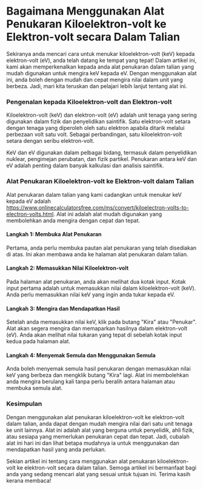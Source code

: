 Bagaimana Menggunakan Alat Penukaran Kiloelektron-volt ke Elektron-volt secara Dalam Talian
===========================================================================================

Sekiranya anda mencari cara untuk menukar kiloelektron-volt (keV) kepada elektron-volt (eV), anda telah datang ke tempat yang tepat! Dalam artikel ini, kami akan memperkenalkan kepada anda alat penukaran dalam talian yang mudah digunakan untuk mengira keV kepada eV. Dengan menggunakan alat ini, anda boleh dengan mudah dan cepat mengira nilai dalam unit yang berbeza. Jadi, mari kita teruskan dan pelajari lebih lanjut tentang alat ini.

### Pengenalan kepada Kiloelektron-volt dan Elektron-volt

Kiloelektron-volt (keV) dan elektron-volt (eV) adalah unit tenaga yang sering digunakan dalam fizik dan penyelidikan saintifik. Satu elektron-volt setara dengan tenaga yang diperoleh oleh satu elektron apabila ditarik melalui perbezaan volt satu volt. Sebagai perbandingan, satu kiloelektron-volt setara dengan seribu elektron-volt.

KeV dan eV digunakan dalam pelbagai bidang, termasuk dalam penyelidikan nuklear, pengimejan perubatan, dan fizik partikel. Penukaran antara keV dan eV adalah penting dalam banyak kalkulasi dan analisis saintifik.

### Alat Penukaran Kiloelektron-volt ke Elektron-volt dalam Talian

Alat penukaran dalam talian yang kami cadangkan untuk menukar keV kepada eV adalah <https://www.onlinecalculatorsfree.com/ms/convert/kiloelectron-volts-to-electron-volts.html>. Alat ini adalah alat mudah digunakan yang membolehkan anda mengira dengan cepat dan tepat.

#### Langkah 1: Membuka Alat Penukaran

Pertama, anda perlu membuka pautan alat penukaran yang telah disediakan di atas. Ini akan membawa anda ke halaman alat penukaran dalam talian.

#### Langkah 2: Memasukkan Nilai Kiloelektron-volt

Pada halaman alat penukaran, anda akan melihat dua kotak input. Kotak input pertama adalah untuk memasukkan nilai dalam kiloelektron-volt (keV). Anda perlu memasukkan nilai keV yang ingin anda tukar kepada eV.

#### Langkah 3: Mengira dan Mendapatkan Hasil

Setelah anda memasukkan nilai keV, klik pada butang "Kira" atau "Penukar". Alat akan segera mengira dan memaparkan hasilnya dalam elektron-volt (eV). Anda akan melihat nilai tukaran yang tepat di sebelah kotak input kedua pada halaman alat.

#### Langkah 4: Menyemak Semula dan Menggunakan Semula

Anda boleh menyemak semula hasil penukaran dengan memasukkan nilai keV yang berbeza dan mengklik butang "Kira" lagi. Alat ini membolehkan anda mengira berulang kali tanpa perlu beralih antara halaman atau membuka semula alat.

### Kesimpulan

Dengan menggunakan alat penukaran kiloelektron-volt ke elektron-volt dalam talian, anda dapat dengan mudah mengira nilai dari satu unit tenaga ke unit lainnya. Alat ini adalah alat yang berguna untuk penyelidik, ahli fizik, atau sesiapa yang memerlukan penukaran cepat dan tepat. Jadi, cubalah alat ini hari ini dan lihat betapa mudahnya ia untuk menggunakan dan mendapatkan hasil yang anda perlukan.

Sekian artikel ini tentang cara menggunakan alat penukaran kiloelektron-volt ke elektron-volt secara dalam talian. Semoga artikel ini bermanfaat bagi anda yang sedang mencari alat yang sesuai untuk tujuan ini. Terima kasih kerana membaca!